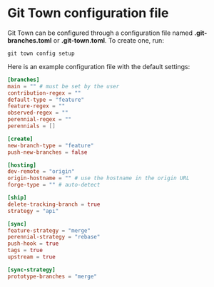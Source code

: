 # Git Town configuration file

Git Town can be configured through a configuration file named
**.git-branches.toml** or **.git-town.toml**. To create one, run:

```
git town config setup
```

Here is an example configuration file with the default settings:

```toml
[branches]
main = "" # must be set by the user
contribution-regex = ""
default-type = "feature"
feature-regex = ""
observed-regex = ""
perennial-regex = ""
perennials = []

[create]
new-branch-type = "feature"
push-new-branches = false

[hosting]
dev-remote = "origin"
origin-hostname = "" # use the hostname in the origin URL
forge-type = "" # auto-detect

[ship]
delete-tracking-branch = true
strategy = "api"

[sync]
feature-strategy = "merge"
perennial-strategy = "rebase"
push-hook = true
tags = true
upstream = true

[sync-strategy]
prototype-branches = "merge"
```
